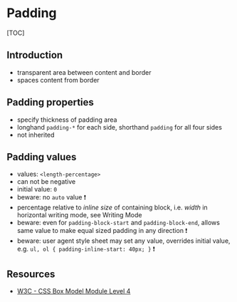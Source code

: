 # Padding

[TOC]



## Introduction

- transparent area between content and border
- spaces content from border



## Padding properties

- specify thickness of padding area
- longhand `padding-*` for each side, shorthand `padding` for all four sides
- not inherited



## Padding values

- values: `<length-percentage>`
- can not be negative
- initial value: `0`
- beware: no `auto` value ❗️
- percentage relative to _inline size_ of containing block, i.e. _width_ in horizontal writing mode, see Writing Mode
- beware: even for `padding-block-start` and `padding-block-end`, allows same value to make equal sized padding in any direction ❗️
- beware: user agent style sheet may set any value, overrides initial value, e.g. `ul, ol { padding-inline-start: 40px; }` ❗️



## Resources

- [W3C - CSS Box Model Module Level 4](https://www.w3.org/TR/css-box-4/)